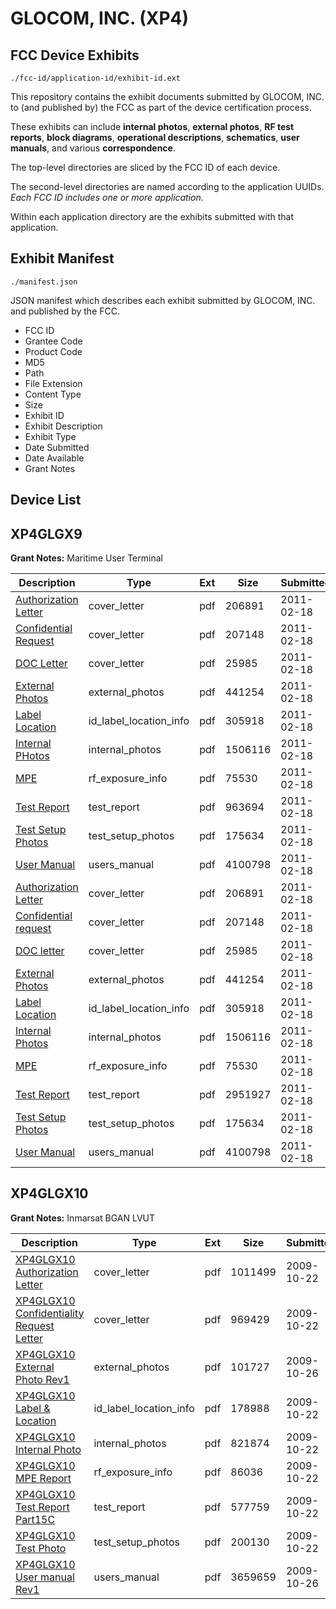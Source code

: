 # GLOCOM, INC. (XP4)
## FCC Device Exhibits

```
./fcc-id/application-id/exhibit-id.ext
```

This repository contains the exhibit documents submitted by GLOCOM, INC. to (and published by) the FCC as part of the device certification process.

These exhibits can include **internal photos**, **external photos**, **RF test reports**, **block diagrams**, **operational descriptions**, **schematics**, **user manuals**, and various **correspondence**.

The top-level directories are sliced by the FCC ID of each device.

The second-level directories are named according to the application UUIDs. *Each FCC ID includes one or more application.*

Within each application directory are the exhibits submitted with that application. 

## Exhibit Manifest

```
./manifest.json
```

JSON manifest which describes each exhibit submitted by GLOCOM, INC. and published by the FCC.

- FCC ID
- Grantee Code
- Product Code
- MD5
- Path
- File Extension
- Content Type
- Size
- Exhibit ID
- Exhibit Description
- Exhibit Type
- Date Submitted
- Date Available
- Grant Notes

## Device List
## XP4GLGX9
**Grant Notes:** Maritime User Terminal

| Description | Type | Ext | Size | Submitted | Available |
| ----------- | ---- | --- | ---- | --------- | --------- |
| [Authorization Letter](XP4GLGX9/f19a720e4147e9a4d574b11736f37223/1418236.pdf) | cover_letter | pdf | 206891 | 2011-02-18 | 2011-02-18 |
| [Confidential Request](XP4GLGX9/f19a720e4147e9a4d574b11736f37223/1418237.pdf) | cover_letter | pdf | 207148 | 2011-02-18 | 2011-02-18 |
| [DOC Letter](XP4GLGX9/f19a720e4147e9a4d574b11736f37223/1418238.pdf) | cover_letter | pdf | 25985 | 2011-02-18 | 2011-02-18 |
| [External Photos](XP4GLGX9/f19a720e4147e9a4d574b11736f37223/1418235.pdf) | external_photos | pdf | 441254 | 2011-02-18 | 2011-02-18 |
| [Label Location](XP4GLGX9/f19a720e4147e9a4d574b11736f37223/1418240.pdf) | id_label_location_info | pdf | 305918 | 2011-02-18 | 2011-02-18 |
| [Internal PHotos](XP4GLGX9/f19a720e4147e9a4d574b11736f37223/1418242.pdf) | internal_photos | pdf | 1506116 | 2011-02-18 | 2011-02-18 |
| [MPE](XP4GLGX9/f19a720e4147e9a4d574b11736f37223/1418243.pdf) | rf_exposure_info | pdf | 75530 | 2011-02-18 | 2011-02-18 |
| [Test Report](XP4GLGX9/f19a720e4147e9a4d574b11736f37223/1418239.pdf) | test_report | pdf | 963694 | 2011-02-18 | 2011-02-18 |
| [Test Setup Photos](XP4GLGX9/f19a720e4147e9a4d574b11736f37223/1418244.pdf) | test_setup_photos | pdf | 175634 | 2011-02-18 | 2011-02-18 |
| [User Manual](XP4GLGX9/f19a720e4147e9a4d574b11736f37223/1418241.pdf) | users_manual | pdf | 4100798 | 2011-02-18 | 2011-02-18 |
| [Authorization Letter](XP4GLGX9/18e15b83de2cc8d7af2dc881408911b6/1418236.pdf) | cover_letter | pdf | 206891 | 2011-02-18 | 2011-02-18 |
| [Confidential request](XP4GLGX9/18e15b83de2cc8d7af2dc881408911b6/1418237.pdf) | cover_letter | pdf | 207148 | 2011-02-18 | 2011-02-18 |
| [DOC letter](XP4GLGX9/18e15b83de2cc8d7af2dc881408911b6/1418238.pdf) | cover_letter | pdf | 25985 | 2011-02-18 | 2011-02-18 |
| [External Photos](XP4GLGX9/18e15b83de2cc8d7af2dc881408911b6/1418235.pdf) | external_photos | pdf | 441254 | 2011-02-18 | 2011-02-18 |
| [Label Location](XP4GLGX9/18e15b83de2cc8d7af2dc881408911b6/1418240.pdf) | id_label_location_info | pdf | 305918 | 2011-02-18 | 2011-02-18 |
| [Internal Photos](XP4GLGX9/18e15b83de2cc8d7af2dc881408911b6/1418242.pdf) | internal_photos | pdf | 1506116 | 2011-02-18 | 2011-02-18 |
| [MPE](XP4GLGX9/18e15b83de2cc8d7af2dc881408911b6/1418243.pdf) | rf_exposure_info | pdf | 75530 | 2011-02-18 | 2011-02-18 |
| [Test Report](XP4GLGX9/18e15b83de2cc8d7af2dc881408911b6/1418254.pdf) | test_report | pdf | 2951927 | 2011-02-18 | 2011-02-18 |
| [Test Setup Photos](XP4GLGX9/18e15b83de2cc8d7af2dc881408911b6/1418244.pdf) | test_setup_photos | pdf | 175634 | 2011-02-18 | 2011-02-18 |
| [User Manual](XP4GLGX9/18e15b83de2cc8d7af2dc881408911b6/1418241.pdf) | users_manual | pdf | 4100798 | 2011-02-18 | 2011-02-18 |
## XP4GLGX10
**Grant Notes:** Inmarsat BGAN LVUT

| Description | Type | Ext | Size | Submitted | Available |
| ----------- | ---- | --- | ---- | --------- | --------- |
| [XP4GLGX10 Authorization Letter](XP4GLGX10/3ac5fda2517562c5adfeb66506ec5c81/1187361.pdf) | cover_letter | pdf | 1011499 | 2009-10-22 | 2009-10-27 |
| [XP4GLGX10 Confidentiality Request Letter](XP4GLGX10/3ac5fda2517562c5adfeb66506ec5c81/1187362.pdf) | cover_letter | pdf | 969429 | 2009-10-22 | 2009-10-27 |
| [XP4GLGX10 External Photo Rev1](XP4GLGX10/3ac5fda2517562c5adfeb66506ec5c81/1188719.pdf) | external_photos | pdf | 101727 | 2009-10-26 | 2009-10-27 |
| [XP4GLGX10 Label & Location](XP4GLGX10/3ac5fda2517562c5adfeb66506ec5c81/1187364.pdf) | id_label_location_info | pdf | 178988 | 2009-10-22 | 2009-10-27 |
| [XP4GLGX10 Internal Photo](XP4GLGX10/3ac5fda2517562c5adfeb66506ec5c81/1187365.pdf) | internal_photos | pdf | 821874 | 2009-10-22 | 2009-10-27 |
| [XP4GLGX10 MPE Report](XP4GLGX10/3ac5fda2517562c5adfeb66506ec5c81/1187367.pdf) | rf_exposure_info | pdf | 86036 | 2009-10-22 | 2009-10-27 |
| [XP4GLGX10 Test Report Part15C](XP4GLGX10/3ac5fda2517562c5adfeb66506ec5c81/1187371.pdf) | test_report | pdf | 577759 | 2009-10-22 | 2009-10-27 |
| [XP4GLGX10 Test Photo](XP4GLGX10/3ac5fda2517562c5adfeb66506ec5c81/1187372.pdf) | test_setup_photos | pdf | 200130 | 2009-10-22 | 2009-10-27 |
| [XP4GLGX10 User  manual Rev1](XP4GLGX10/3ac5fda2517562c5adfeb66506ec5c81/1188720.pdf) | users_manual | pdf | 3659659 | 2009-10-26 | 2009-10-27 |
